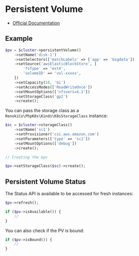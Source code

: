 # Persistent Volume

- [Official Documentation](https://kubernetes.io/docs/concepts/storage/persistent-volumes/)

## Example

```php
$pv = $cluster->persistentVolume()
    ->setName('disk-1')
    ->setSelectors(['matchLabels' => ['app' => 'bigdata'])
    ->setSource('awsElasticBlockStore', [
        'fsType' => 'ext4',
        'volumeID' => 'vol-xxxxx',
    ])
    ->setCapacity(10, 'Gi')
    ->setAccessModes(['ReadWriteOnce'])
    ->setMountOptions(['nfsvers=4.1'])
    ->setStorageClass('gp2')
    ->create();
```

You can pass the storage class as a `RenokiCo\PhpK8s\Kinds\K8sStorageClass` instance:

```php
$sc = $cluster->storageClass()
    ->setName('sc1')
    ->setProvisioner('csi.aws.amazon.com')
    ->setParameters(['type' => 'sc1'])
    ->setMountOptions(['debug'])
    ->create();

// Creating the $pv

$pv->setStorageClass($sc)->create();
```

## Persistent Volume Status

The Status API is available to be accessed for fresh instances:

```php
$pv->refresh();

if ($pv->isAvailable()) {
    //
}
```

You can also check if the PV is bound:

```php
if ($pv->isBound()) {
    //
}
```
